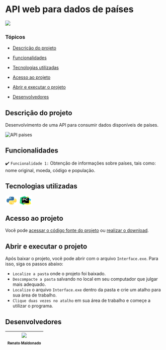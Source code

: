 # API web para dados de países

<p>
   <img src="http://img.shields.io/static/v1?label=STATUS&message=EM%20DESENVOLVIMENTO&color=RED&style=for-the-badge"/>
</p>

### Tópicos 

- [Descrição do projeto](#descrição-do-projeto)

- [Funcionalidades](#funcionalidades)

- [Tecnologias utilizadas](#tecnologias-utilizadas)

- [Acesso ao projeto](#acesso-ao-projeto)

- [Abrir e executar o projeto](#abrir-e-executar-o-projeto)

- [Desenvolvedores](#desenvolvedores)

## Descrição do projeto 

<p align="justify">
Desenvolvimento de uma API para consumir dados disponíveis de países.
   
![API paises](https://user-images.githubusercontent.com/49447595/184302853-f9bda5ad-6fe0-4578-9c3b-9806c90003dd.PNG)
   
</p>

## Funcionalidades

:heavy_check_mark: `Funcionalidade 1:` Obtenção de informações sobre países, tais como: nome original, moeda, código e população.

## Tecnologias utilizadas
<p>
<img align="center" alt="Renato-Python" height="30" width="40" src="https://raw.githubusercontent.com/devicons/devicon/master/icons/python/python-original.svg"> <img align="center" alt="Renato-SQLite" height="30" width="40" src="https://raw.githubusercontent.com/devicons/devicon/master/icons/pycharm/pycharm-original.svg">
</p>

## Acesso ao projeto

Você pode [acessar o código fonte do projeto](https://github.com/renthus/security-passwords-manager-exe) ou [realizar o download](https://1drv.ms/u/s!AiBuG1LvnB7lgQEMdXv167gDxFfR?e=chK2gP).

## Abrir e executar o projeto

Após baixar o projeto, você pode abrir com o arquivo `Interface.exe`. Para isso, siga os passos abaixo:

- `Localize a pasta` onde o projeto foi baixado.
- `Descompacte a pasta` salvando no local em seu computador que julgar mais adequado.
- `Localize` o arquivo `Interface.exe` dentro da pasta e crie um atalho para sua área de trabalho.
- `Clique duas vezes no atalho` em sua área de trabalho e começe a utilizar o programa.

## Desenvolvedores
| [<img src="https://avatars.githubusercontent.com/u/49447595?v=4" width=115><br><sub>Renato Maldonado</sub>](https://github.com/renthus)
| :---: |
